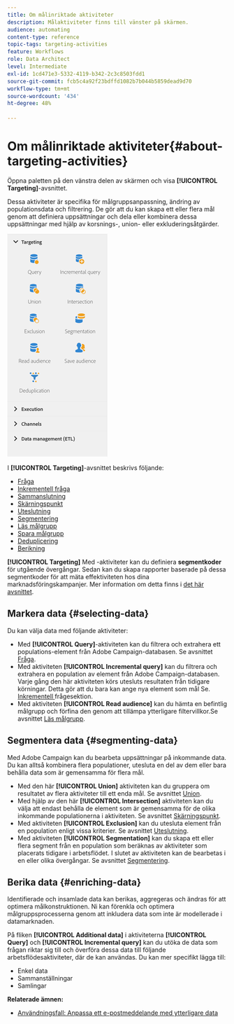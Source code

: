 ```yaml
---
title: Om målinriktade aktiviteter
description: Målaktiviteter finns till vänster på skärmen.
audience: automating
content-type: reference
topic-tags: targeting-activities
feature: Workflows
role: Data Architect
level: Intermediate
exl-id: 1cd471e3-5332-4119-b342-2c3c8503fdd1
source-git-commit: fcb5c4a92f23bdffd1082b7b044b5859dead9d70
workflow-type: tm+mt
source-wordcount: '434'
ht-degree: 48%

---
```


# Om målinriktade aktiviteter{#about-targeting-activities}

Öppna paletten på den vänstra delen av skärmen och visa **[!UICONTROL Targeting]**-avsnittet.

Dessa aktiviteter är specifika för målgruppsanpassning, ändring av populationsdata och filtrering. De gör att du kan skapa ett eller flera mål genom att definiera uppsättningar och dela eller kombinera dessa uppsättningar med hjälp av korsnings-, union- eller exkluderingsåtgärder.

![](assets/wkf_targeting_activities.png)

I **[!UICONTROL Targeting]**-avsnittet beskrivs följande:

* [Fråga](../../automating/using/query.md)
* [Inkrementell fråga](../../automating/using/incremental-query.md)
* [Sammanslutning](../../automating/using/union.md)
* [Skärningspunkt](../../automating/using/intersection.md)
* [Uteslutning](../../automating/using/exclusion.md)
* [Segmentering](../../automating/using/segmentation.md)
* [Läs målgrupp](../../automating/using/read-audience.md)
* [Spara målgrupp](../../automating/using/save-audience.md)
* [Deduplicering](../../automating/using/deduplication.md)
* [Berikning](../../automating/using/enrichment.md)

**[!UICONTROL Targeting]** Med -aktiviteter kan du definiera  **segmentkoder** för utgående övergångar. Sedan kan du skapa rapporter baserade på dessa segmentkoder för att mäta effektiviteten hos dina marknadsföringskampanjer. Mer information om detta finns i [det här avsnittet](../../reporting/using/creating-a-report-workflow-segment.md).

## Markera data {#selecting-data}

Du kan välja data med följande aktiviteter:

* Med **[!UICONTROL Query]**-aktiviteten kan du filtrera och extrahera ett populations-element från Adobe Campaign-databasen. Se avsnittet [Fråga](../../automating/using/query.md).
* Med aktiviteten **[!UICONTROL Incremental query]** kan du filtrera och extrahera en population av element från Adobe Campaign-databasen. Varje gång den här aktiviteten körs utesluts resultaten från tidigare körningar. Detta gör att du bara kan ange nya element som mål Se. [Inkrementell ](../../automating/using/incremental-query.md) frågesektion.
* Med aktiviteten **[!UICONTROL Read audience]** kan du hämta en befintlig målgrupp och förfina den genom att tillämpa ytterligare filtervillkor.Se avsnittet [Läs målgrupp](../../automating/using/read-audience.md).

## Segmentera data {#segmenting-data}

Med Adobe Campaign kan du bearbeta uppsättningar på inkommande data. Du kan alltså kombinera flera populationer, utesluta en del av dem eller bara behålla data som är gemensamma för flera mål.

* Med den här **[!UICONTROL Union]** aktiviteten kan du gruppera om resultatet av flera aktiviteter till ett enda mål. Se avsnittet [Union](../../automating/using/union.md).
* Med hjälp av den här **[!UICONTROL Intersection]** aktiviteten kan du välja att endast behålla de element som är gemensamma för de olika inkommande populationerna i aktiviteten. Se avsnittet [Skärningspunkt](../../automating/using/intersection.md).
* Med aktiviteten **[!UICONTROL Exclusion]** kan du utesluta element från en population enligt vissa kriterier. Se avsnittet [Uteslutning](../../automating/using/exclusion.md).
* Med aktiviteten **[!UICONTROL Segmentation]** kan du skapa ett eller flera segment från en population som beräknas av aktiviteter som placerats tidigare i arbetsflödet.  I slutet av aktiviteten kan de bearbetas i en eller olika övergångar. Se avsnittet [Segmentering](../../automating/using/segmentation.md).

## Berika data {#enriching-data}

Identifierade och insamlade data kan berikas, aggregeras och ändras för att optimera målkonstruktionen. Ni kan förenkla och optimera målgruppsprocesserna genom att inkludera data som inte är modellerade i datamarknaden.

På fliken **[!UICONTROL Additional data]** i aktiviteterna **[!UICONTROL Query]** och **[!UICONTROL Incremental query]** kan du utöka de data som frågan riktar sig till och överföra dessa data till följande arbetsflödesaktiviteter, där de kan användas. Du kan mer specifikt lägga till:

* Enkel data
* Sammanställningar
* Samlingar

**Relaterade ämnen:**

* [Användningsfall: Anpassa ett e-postmeddelande med ytterligare data](../../automating/using/personalizing-email-with-additional-data.md)
